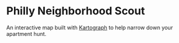 # Philly Neighborhood Scout

An interactive map built with [Kartograph](https://www.kartograph.org) to help narrow down your apartment hunt. 

